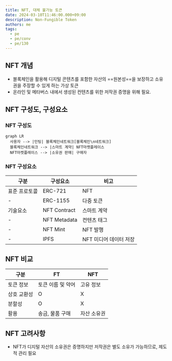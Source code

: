 ```yaml
---
title: NFT, 대체 불가능 토큰
date: 2024-03-10T11:46:00.000+09:00
description: Non-Fungible Token 
authors: me
tags:
  - pe
  - pe/conv
  - pe/130
---
```


## NFT 개념

- 블록체인을 활용해 디지털 콘텐츠를 포함한 자산의 ==원본성==을 보장하고 소유권을 주장할 수 있게 하는 가상 토큰
- 온라인 및 메타버스 내에서 생성된 컨텐츠를 위한 저작권 증명을 위해 필요.

## NFT 구성도, 구성요소

### NFT 구성도

```mermaid
graph LR
  사용자 --> |민팅| 블록체인네트워크[블록체인\n네트워크]
  블록체인네트워크 --> |스마트 계약| NFT마켓플레이스
  NFT마켓플레이스 --> |소유권 판매| 구매자
```

### NFT 구성요소

| 구분          | 구성요소     | 비고                   |
| ------------- | ------------ | ---------------------- |
| 표준 프로토콜 | ERC-721      | NFT                    |
| - | ERC-1155     | 다중 토큰              |
| 기술요소      | NFT Contract | 스마트 계약            |
| -      | NFT Metadata | 컨텐츠 태그            |
| -      | NFT Mint     | NFT 발행               |
| -      | IPFS         | NFT 미디어 데이터 저장 |

## NFT 비교

| 구분        | FT                | NFT         |
| ----------- | ----------------- | ----------- |
| 토큰 정보   | 토큰 이름 및 약어 | 고유 정보   |
| 상호 교환성 | O                 | X           |
| 분할성      | O                 | X           |
| 활용        | 송금, 물품 구매   | 자산 소유권 |

## NFT 고려사항

- NFT가 디지털 자산의 소유권은 증명하지만 저작권은 별도 소유가 가능하므로, 제도적 관리 필요
